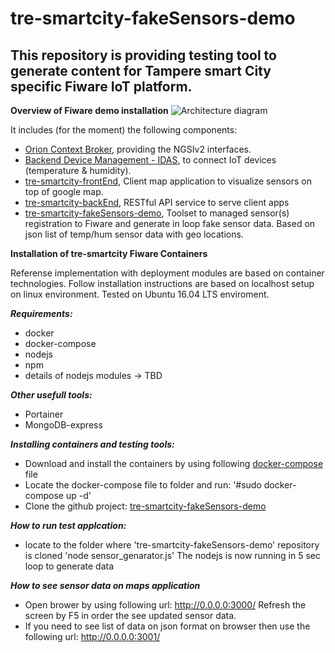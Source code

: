 # tre-smartcity-fakeSensors-demo

## This repository is providing testing tool to generate content for Tampere smart City specific Fiware IoT platform.

**Overview of Fiware demo installation**
![Architecture diagram](https://github.com/TampereTC/tre-smartcity-fakeSensors-demo/blob/master/test/reference_env.jpg?raw=true "Architecture diagram")

It includes (for the moment) the following components:

* [Orion Context Broker](http://catalogue.fiware.org/enablers/publishsubscribe-context-broker-orion-context-broker), providing the NGSIv2 interfaces.
* [Backend Device Management - IDAS](http://catalogue.fiware.org/enablers/backend-device-management-idas),  to connect IoT devices (temperature & humidity).
* [tre-smartcity-frontEnd](https://github.com/TampereTC/tre-smartcity-frontEnd), Client map application to visualize sensors on top of google map.
* [tre-smartcity-backEnd](https://github.com/TampereTC/tre-smartcity-backEnd), RESTful API service to serve client apps
* [tre-smartcity-fakeSensors-demo](https://github.com/TampereTC/tre-smartcity-fakeSensors-demo), Toolset to managed sensor(s) registration to Fiware and generate in loop fake sensor data. Based on json list of temp/hum sensor data with geo locations.



**Installation of tre-smartcity Fiware Containers**

Referense implementation with deployment modules are based on container technologies. Follow installation instructions are based on localhost setup on linux environment. Tested on Ubuntu 16.04 LTS enviroment.

***Requirements:***
* docker 
* docker-compose
* nodejs
* npm
* details of nodejs modules -> TBD

***Other usefull tools:***
* Portainer
* MongoDB-express

***Installing containers and testing tools:***
* Download and install the containers by using following [docker-compose](https://github.com/TampereTC/tre-smartcity-frontEnd/blob/master/docker-compose.yml) file
* Locate the docker-compose file to folder and run: '#sudo docker-compose up -d'
* Clone the github project: [tre-smartcity-fakeSensors-demo](https://github.com/TampereTC/tre-smartcity-fakeSensors-demo)

***How to run test applcation:***
* locate to the folder where 'tre-smartcity-fakeSensors-demo' repository is cloned
'node sensor_genarator.js'
The nodejs is now running in 5 sec loop to generate data

***How to see sensor data on maps application***
* Open brower by using following url: http://0.0.0.0:3000/
Refresh the screen by F5 in order the see updated sensor data.
* If you need to see list of data on json format on browser then use the following url: http://0.0.0.0:3001/ 

